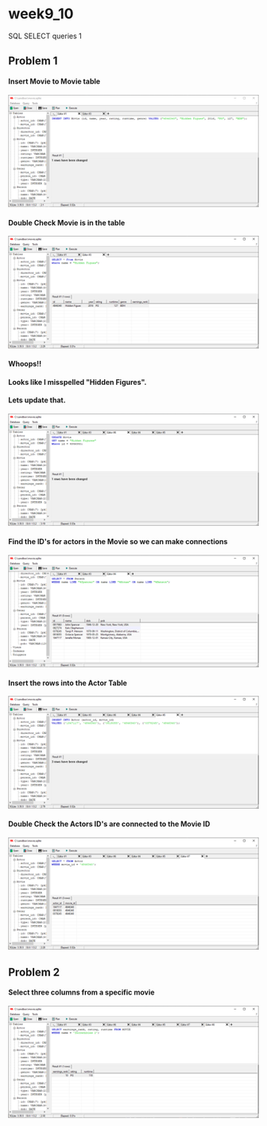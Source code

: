 # week9_10
SQL SELECT queries 1

## Problem 1

#### Insert Movie to Movie table
<img src="./pics/Problem1/InsertMovie.PNG">

#### Double Check Movie is in the table
<img src="./pics/Problem1/SelectMovie.PNG">

#### Whoops!!
#### Looks like I misspelled "Hidden Figures".
#### Lets update that.
<img src="./pics/Problem1/FixMisSpelledName.PNG">

#### Find the ID's for actors in the Movie so we can make connections
<img src="./pics/Problem1/FindPersons.PNG">

#### Insert the rows into the Actor Table
<img src="./pics/Problem1/AddConnections.PNG">

#### Double Check the Actors ID's are connected to the Movie ID
<img src="./pics/Problem1/DoubleCheckConnections.PNG">

## Problem 2

#### Select three columns from a specific movie
<img src="./pics/Problem2/tuple.PNG">
